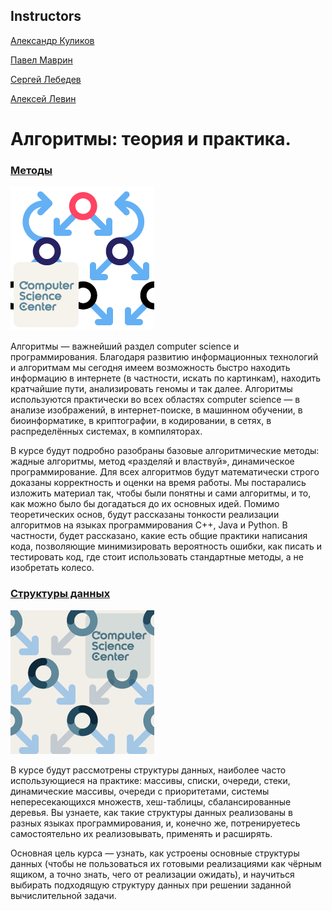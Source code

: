 ## Instructors
[Александр Куликов](https://alexanderskulikov.github.io/)

[Павел Маврин](https://compscicenter.ru/teachers/856/)

[Сергей Лебедев](https://compscicenter.ru/teachers/480/)

[Алексей Левин](https://stepik.org/users/1322160)

# Алгоритмы: теория и практика.
### [Методы](https://stepik.org/course/217/info)
![alt text](CSC_algorithms_methods.png)

Алгоритмы — важнейший раздел computer science и программирования. Благодаря развитию информационных технологий и алгоритмам мы сегодня имеем возможность быстро находить информацию в интернете (в частности, искать по картинкам), находить кратчайшие пути, анализировать геномы и так далее. Алгоритмы используются практически во всех областях computer science — в анализе изображений, в интернет-поиске, в машинном обучении, в биоинформатике, в криптографии, в кодировании, в сетях, в распределённых системах, в компиляторах.

В курсе будут подробно разобраны базовые алгоритмические методы: жадные алгоритмы, метод «разделяй и властвуй», динамическое программирование. Для всех алгоритмов будут математически строго доказаны корректность и оценки на время работы. Мы постарались изложить материал так, чтобы были понятны и сами алгоритмы, и то, как можно было бы догадаться до их основных идей. Помимо теоретических основ, будут рассказаны тонкости реализации алгоритмов на языках программирования C++, Java и Python. В частности, будет рассказано, какие есть общие практики написания кода, позволяющие минимизировать вероятность ошибки, как писать и тестировать код, где стоит использовать стандартные методы, а не изобретать колесо.

### [Структуры данных](https://stepik.org/course/1547/info)
![alt text](CSC_algorithms_data_strucrures.png)

В курсе будут рассмотрены структуры данных, наиболее часто использующиеся на практике: массивы, списки, очереди, стеки, динамические массивы, очереди с приоритетами, системы непересекающихся множеств, хеш-таблицы, сбалансированные деревья. Вы узнаете, как такие структуры данных реализованы в разных языках программирования, и, конечно же, потренируетесь самостоятельно их реализовывать, применять и расширять.

Основная цель курса — узнать, как устроены основные структуры данных (чтобы не пользоваться их готовыми реализациями как чёрным ящиком, а точно знать, чего от реализации ожидать), и научиться выбирать подходящую структуру данных при решении заданной вычислительной задачи.